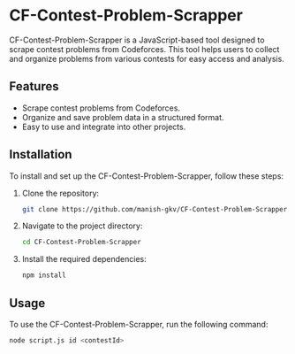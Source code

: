 # CF-Contest-Problem-Scrapper

CF-Contest-Problem-Scrapper is a JavaScript-based tool designed to scrape contest problems from Codeforces. This tool helps users to collect and organize problems from various contests for easy access and analysis.

## Features

- Scrape contest problems from Codeforces.
- Organize and save problem data in a structured format.
- Easy to use and integrate into other projects.

## Installation

To install and set up the CF-Contest-Problem-Scrapper, follow these steps:

1. Clone the repository:
    ```sh
    git clone https://github.com/manish-gkv/CF-Contest-Problem-Scrapper.git
    ```
2. Navigate to the project directory:
    ```sh
    cd CF-Contest-Problem-Scrapper
    ```
3. Install the required dependencies:
    ```sh
    npm install
    ```

## Usage

To use the CF-Contest-Problem-Scrapper, run the following command:

```sh
node script.js id <contestId>